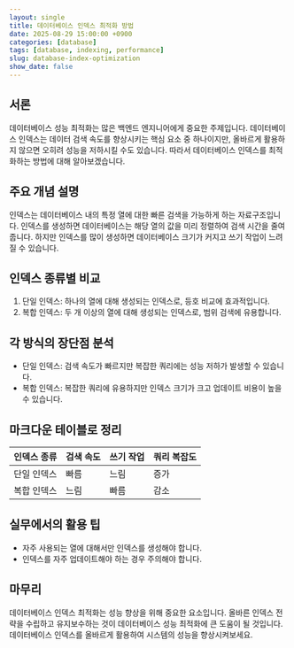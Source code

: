 ```yaml
---
layout: single
title: 데이터베이스 인덱스 최적화 방법
date: 2025-08-29 15:00:00 +0900
categories: [database]
tags: [database, indexing, performance]
slug: database-index-optimization
show_date: false
---
```


## 서론
데이터베이스 성능 최적화는 많은 백엔드 엔지니어에게 중요한 주제입니다. 데이터베이스 인덱스는 데이터 검색 속도를 향상시키는 핵심 요소 중 하나이지만, 올바르게 활용하지 않으면 오히려 성능을 저하시킬 수도 있습니다. 따라서 데이터베이스 인덱스를 최적화하는 방법에 대해 알아보겠습니다.

## 주요 개념 설명
인덱스는 데이터베이스 내의 특정 열에 대한 빠른 검색을 가능하게 하는 자료구조입니다. 인덱스를 생성하면 데이터베이스는 해당 열의 값을 미리 정렬하여 검색 시간을 줄여줍니다. 하지만 인덱스를 많이 생성하면 데이터베이스 크기가 커지고 쓰기 작업이 느려질 수 있습니다.

## 인덱스 종류별 비교
1. 단일 인덱스: 하나의 열에 대해 생성되는 인덱스로, 등호 비교에 효과적입니다.
2. 복합 인덱스: 두 개 이상의 열에 대해 생성되는 인덱스로, 범위 검색에 유용합니다.

## 각 방식의 장단점 분석
- 단일 인덱스: 검색 속도가 빠르지만 복잡한 쿼리에는 성능 저하가 발생할 수 있습니다.
- 복합 인덱스: 복잡한 쿼리에 유용하지만 인덱스 크기가 크고 업데이트 비용이 높을 수 있습니다.

## 마크다운 테이블로 정리

| 인덱스 종류   | 검색 속도 | 쓰기 작업 | 쿼리 복잡도 |
|--------------|---------|---------|-----------|
| 단일 인덱스  | 빠름    | 느림    | 증가        |
| 복합 인덱스  | 느림    | 빠름    | 감소        |

## 실무에서의 활용 팁
- 자주 사용되는 열에 대해서만 인덱스를 생성해야 합니다.
- 인덱스를 자주 업데이트해야 하는 경우 주의해야 합니다.

## 마무리
데이터베이스 인덱스 최적화는 성능 향상을 위해 중요한 요소입니다. 올바른 인덱스 전략을 수립하고 유지보수하는 것이 데이터베이스 성능 최적화에 큰 도움이 될 것입니다. 데이터베이스 인덱스를 올바르게 활용하여 시스템의 성능을 향상시켜보세요.